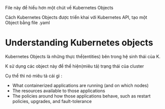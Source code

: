 File này để hiểu hơn một chút về Kubernetes Objects

Cách Kubernetes Objects được triển khai với Kubernetes API, tạo một Object bằng file .yaml

# Understanding Kubernetes objects

Kubernetes Objects là những thực thể(entities) bên trong hệ sinh thái của K.

K sử dụng các object này để thể hiện(miêu tả) trạng thái của cluster

Cụ thể thì nó miêu tả cái gì :

- What containerized applications are running (and on which nodes)
- The resources available to those applications
- The policies around how those applications behave, such as restart policies, upgrades, and fault-tolerance
